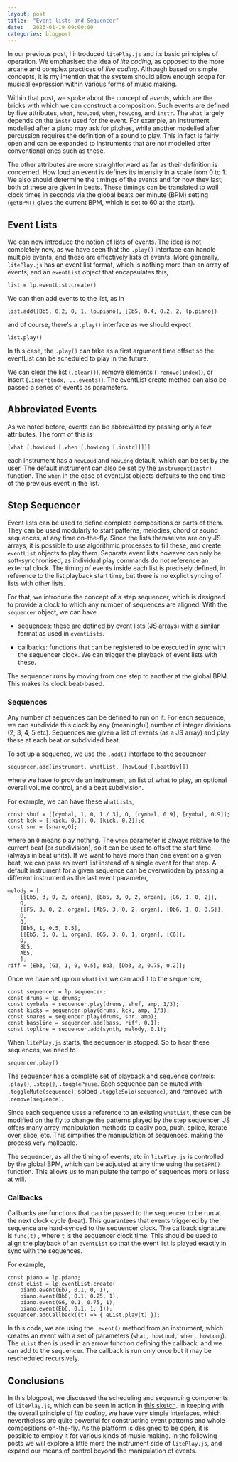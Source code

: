 ```yaml
---
layout: post
title:  "Event lists and Sequencer"
date:   2023-01-19 09:00:00
categories: blogpost
---
```


In our previous post, I introduced `litePlay.js` and its basic
principles of operation. We emphasised the idea of *lite coding*, as
opposed to the more arcane and complex practices of *live coding*.
Although based on simple concepts, it is my intention that the
system should allow enough scope for musical expression within
various forms of music making. 

Within that post, we spoke about the concept of *events*, which are
the bricks with which we can construct a composition. Such events
are defined by five attributes, `what`, `howLoud`, `when`, `howLong`,
and `instr`. The `what` largely depends on the `instr`  used for
the event. For example, an instrument modelled after a piano may
ask for pitches, while another modelled after percussion requires 
the definition of a sound to play. This in fact is fairly open and
can be expanded to instruments that are not modelled after
conventional ones such as these. 

The other attributes are more straightforward as far as their
definition is concerned. How loud an event is defines its intensity
in a scale from 0 to 1. We also should determine the timings
of the events and for how they last; both of these are given in
beats. These timings can be translated to wall clock times in
seconds via the global beats per minute (BPM) setting (`getBPM()`
gives the current BPM, which is set to 60 at the start).

Event Lists
------

We can now introduce the notion of lists of events. The idea is
not completely new, as we have seen that the `.play()` interface
can handle multiple events, and these are effectively lists of events.
More generally, `litePlay.js` has an event list format, which is
nothing more than an array of events, and an `eventList` object
that encapsulates this,

```
list = lp.eventList.create()
```

We can then add events to the list, as in

```
list.add([Bb5, 0.2, 0, 1, lp.piano], [Eb5, 0.4, 0.2, 2, lp.piano])
```

and of course, there's a `.play()` interface as we should expect

```
list.play()
```

In this case, the `.play()` can take as a first argument time offset
so the eventList can be scheduled to play in the future. 

We can clear the list (`.clear()`), remove elements
(`.remove(index)`), or insert (`.insert(ndx, ...events)`). The
eventList create method can also be passed a series of events as
parameters.

Abbreviated Events
------------

As we noted before, events can be abbreviated by passing only
a few attributes. The form of this is

```
[what [,howLoud [,when [,howLong [,instr]]]]]
```

each instrument has a `howLoud` and `howLong` default,
which can be set by the user. The default instrument can also
be set by the `instrument(instr)` function. The `when` in
the case of eventList objects defaults to the end time of the previous
event in the list.


Step Sequencer
--------

Event lists can be used to define complete compositions or parts of
them. They can be used modularly to start patterns, melodies, chord
or sound sequences, at any time on-the-fly. Since the lists themselves
are only JS arrays, it is possible to use algorithmic processes to
fill these, and create `eventList` objects to play them. Separate
event lists however can only be soft-synchronised, as individual
play commands do not reference an external clock. The timing of 
events inside each list is precisely defined, in reference to the list
playback start time, but there is no explict syncing of lists with
other lists.

For that, we introduce the concept of a step sequencer, which is
designed to provide a clock to which any number of sequences
are aligned. With the `sequencer` object, we can have

* sequences: these are defined by event lists (JS arrays) with a
similar format as used in `eventLists`.

* callbacks: functions that can be registered to be executed in sync
with the sequencer clock. We can trigger the playback of event
lists with these.

The sequencer runs by moving from one step to another at the
global BPM. This makes its clock beat-based. 

### Sequences

Any number of
sequences can be defined to run on it. For each sequence, we can subdivide
this clock by any (meaningful) number of integer divisions (2, 3, 4, 5
etc). Sequences are given a list of events (as a JS array) and play
these at each beat or subdivided beat. 

To set up a sequence, we use the `.add()` interface to the sequencer

```
sequencer.add(instrument, whatList, [howLoud [,beatDiv]])
```

where we have to provide an instrument, an list of what to play, an optional
overall volume control, and a beat subdivision.

For example, we can have these `whatLists`,

```
const shuf = [[cymbal, 1, 0, 1 / 3], O, [cymbal, 0.9], [cymbal, 0.9]];
const kck = [[kick, 0.1], O, [kick, 0.2]];c
const snr = [snare,O];
```

where an `O` means play nothing. The `when` parameter is always
relative to the current beat (or subdivision), so it can be used to
offset the start time (always in beat units). If we want to have more
than one event on a given beat, we can pass an event list instead
of a single event for that step. A default instrument for a given
sequence can be overwridden by passing a different instrument as the
last event parameter,

```
melody = [
    [[Eb5, 3, 0, 2, organ], [Bb5, 3, 0, 2, organ], [G6, 1, 0, 2]],
    O,
    [[F5, 3, 0, 2, organ], [Ab5, 3, 0, 2, organ], [Db6, 1, 0, 3.5]],
    O,
    O,
    [Bb5, 1, 0.5, 0.5],
    [[Eb5, 3, 0, 1, organ], [G5, 3, 0, 1, organ], [C6]],
    O,
    Bb5,
    Ab5,
    ];
riff = [Eb3, [G3, 1, 0, 0.5], Bb3, [Db3, 2, 0.75, 0.2]];   
```

Once we have set up our `whatList` we can add it to the sequencer,

```
const sequencer = lp.sequencer;
const drums = lp.drums;
const cymbals = sequencer.play(drums, shuf, amp, 1/3);
const kicks = sequencer.play(drums, kck, amp, 1/3);
const snares = sequencer.play(drums, snr, amp);
const bassline = sequencer.add(bass, riff, 0.1);
const topline = sequencer.add(synth, melody, 0.1);
```

When `litePlay.js` starts, the sequencer is stopped. So to hear these
sequences, we need to

```
sequencer.play()
```

The sequencer has a complete set of playback and sequence controls:
`.play()`, `.stop()`, `.togglePause`. Each sequence can be
muted with `.toggleMute(sequence)`,  soloed 
`.toggleSolo(sequence)`, and removed with `.remove(sequence)`.

Since each sequence uses a reference to an existing `whatList`, these
can be modified on the fly to change the patterns played by the step
sequencer. JS offers many array-manipulation methods to easily
pop, push, splice, iterate over, slice, etc. This simplifies the
manipulation of sequences, making the process very malleable.

The sequencer, as all the timing of events, etc in `litePlay.js` is
controlled by the global BPM, which can be adjusted at any time using
the `setBPM()` function. This allows us to manipulate the tempo
of sequences more or less at will.


### Callbacks

Callbacks are functions that can be passed to the sequencer to be
run at the next clock cycle (beat). This guarantees that events
triggered by the sequence are hard-synced to the sequencer
clock. The callback signature is `func(t)` , where `t` is the
sequencer clock time. This should be used to align the playback
of an `eventList` so that the event list is played exactly in sync
with the sequences.

For example,

```
const piano = lp.piano;
const eList = lp.eventList.create(
    piano.event(Eb7, 0.1, 0, 1),
    piano.event(Bb6, 0.1, 0.25, 1),
    piano.event(G6, 0.1, 0.75, 1),
    piano.event(Eb6, 0.1, 1, 1));
sequencer.addCallback((t) => { eList.play(t) });
```

In this code, we are using the `.event()` method from an
instrument, which creates an event with a set of parameters
(`what, howLoud, when, howLong`). The `eList` then
is used in an arrow function defining the callback, and
we can add to the sequencer. The callback is run
only once but it may be rescheduled recursively. 

Conclusions
--------

In this blogpost, we discussed the scheduling and sequencing
components of `litePlay.js`, which can be seen in action in
[this sketch](https://editor.p5js.org/vlazzarini/sketches/c4PhzF39r). 
In keeping with the overall
principle of *lite coding*, we have very simple interfaces, which
nevertheless are quite powerful for constructing event patterns
and whole compositions on-the-fly. As the platform is designed
to be open, it is possible to employ it for various kinds of music
making. In the following posts we will explore a little more the
instrument side of `litePlay.js`, and expand our means of 
control beyond the manipulation of events.



